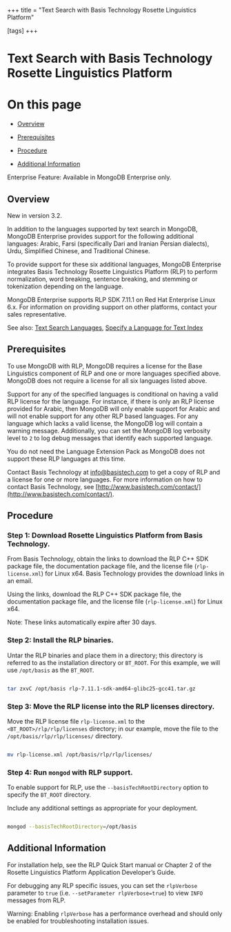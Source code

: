 +++
title = "Text Search with Basis Technology Rosette Linguistics Platform"

[tags]
+++
# Text Search with Basis Technology Rosette Linguistics Platform


# On this page

* [Overview](#overview) 

* [Prerequisites](#prerequisites) 

* [Procedure](#procedure) 

* [Additional Information](#additional-information) 

Enterprise Feature: Available in MongoDB Enterprise only.


## Overview

New in version 3.2.

In addition to the languages supported by text search in MongoDB,
MongoDB Enterprise provides support for the following additional
languages: Arabic, Farsi (specifically Dari and Iranian Persian
dialects), Urdu, Simplified Chinese, and Traditional Chinese.

To provide support for these six additional languages, MongoDB
Enterprise integrates Basis Technology Rosette Linguistics Platform
(RLP) to perform normalization, word breaking, sentence breaking, and
stemming or tokenization depending on the language.

MongoDB Enterprise supports RLP SDK 7.11.1 on Red Hat Enterprise Linux
6.x. For information on providing support on other platforms, contact
your sales representative.

See also: [Text Search Languages](#), [Specify a Language for Text Index](#) 


## Prerequisites

To use MongoDB with RLP, MongoDB requires a license for the Base
Linguistics component of RLP and one or more languages specified above.
MongoDB does not require a license for all six languages listed above.

Support for any of the specified languages is conditional on having a
valid RLP license for the language. For instance, if there is only an
RLP license provided for Arabic, then MongoDB will only enable support
for Arabic and will not enable support for any other RLP based
languages. For any language which lacks a valid license, the MongoDB
log will contain a warning message. Additionally, you can set the
MongoDB log verbosity level to ``2`` to log debug messages that
identify each supported language.

You do not need the Language Extension Pack as MongoDB does not support
these RLP languages at this time.

Contact Basis Technology at [info@basistech.com](mailto:info@basistech.com) to get a copy of RLP and
a license for one or more languages. For more information on how
to contact Basis Technology, see [http://www.basistech.com/contact/](http://www.basistech.com/contact/).


## Procedure


### Step 1: Download Rosette Linguistics Platform from Basis Technology.

From Basis Technology, obtain the links to download the RLP C++ SDK
package file, the documentation package file, and the license file
(``rlp-license.xml``) for Linux x64. Basis Technology provides the
download links in an email.

Using the links, download the RLP C++ SDK package file, the
documentation package file, and the license file
(``rlp-license.xml``) for Linux x64.

Note: These links automatically expire after 30 days. 


### Step 2: Install the RLP binaries.

Untar the RLP binaries and place them in a directory; this directory
is referred to as the installation directory or ``BT_ROOT``. For this
example, we will use ``/opt/basis`` as the ``BT_ROOT``.

```sh

tar zxvC /opt/basis rlp-7.11.1-sdk-amd64-glibc25-gcc41.tar.gz

```


### Step 3: Move the RLP license into the RLP licenses directory.

Move the RLP license file ``rlp-license.xml`` to the
``<BT_ROOT>/rlp/rlp/licenses`` directory; in our example, move the
file to the ``/opt/basis/rlp/rlp/licenses/`` directory.

```sh

mv rlp-license.xml /opt/basis/rlp/rlp/licenses/

```


### Step 4: Run ``mongod`` with RLP support.

To enable support for RLP, use the ``--basisTechRootDirectory``
option to specify the ``BT_ROOT`` directory.

Include any additional settings as appropriate for your deployment.

```sh

mongod --basisTechRootDirectory=/opt/basis

```


## Additional Information

For installation help, see the RLP Quick Start manual or Chapter 2 of
the Rosette Linguistics Platform Application Developer’s Guide.

For debugging any RLP specific issues, you can set the ``rlpVerbose``
parameter to ``true`` (i.e. ``--setParameter rlpVerbose=true``) to view
``INFO`` messages from RLP.

Warning: Enabling ``rlpVerbose`` has a performance overhead and should only be enabled for troubleshooting installation issues. 

